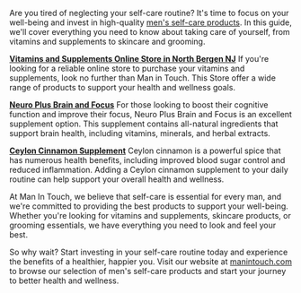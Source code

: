 Are you tired of neglecting your self-care routine? It's time to focus on your well-being and invest in high-quality [men's self-care products](https://www.manintouch.com/). In this guide, we'll cover everything you need to know about taking care of yourself, from vitamins and supplements to skincare and grooming.

**[Vitamins and Supplements Online Store in North Bergen NJ](https://www.manintouch.com/collections/vitamin-supplements)**
If you're looking for a reliable online store to purchase your vitamins and supplements, look no further than Man in Touch. This Store offer a wide range of products to support your health and wellness goals.

**[Neuro Plus Brain and Focus](https://www.manintouch.com/collections/vitamin-supplements/products/neuro-plus-brain-and-focus-formula)**
For those looking to boost their cognitive function and improve their focus, Neuro Plus Brain and Focus is an excellent supplement option. This supplement contains all-natural ingredients that support brain health, including vitamins, minerals, and herbal extracts.

**[Ceylon Cinnamon Supplement](https://www.manintouch.com/collections/vitamin-supplements/products/ceylon-cinnamon)**
Ceylon cinnamon is a powerful spice that has numerous health benefits, including improved blood sugar control and reduced inflammation. Adding a Ceylon cinnamon supplement to your daily routine can help support your overall health and wellness.

At Man In Touch, we believe that self-care is essential for every man, and we're committed to providing the best products to support your well-being. Whether you're looking for vitamins and supplements, skincare products, or grooming essentials, we have everything you need to look and feel your best.

So why wait? Start investing in your self-care routine today and experience the benefits of a healthier, happier you. Visit our website at [manintouch.com](https://www.manintouch.com/) to browse our selection of men's self-care products and start your journey to better health and wellness.
